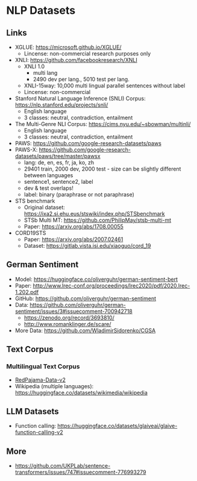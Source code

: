 # NLP Datasets

## Links

- XGLUE: <https://microsoft.github.io/XGLUE/>
  - Lincense: non-commercial research purposes only
- XNLI: <https://github.com/facebookresearch/XNLI>
  - XNLI 1.0
    - multi lang
    - 2490 dev per lang., 5010 test per lang.
  - XNLI-15way: 10,000 multi lingual parallel sentences without label
  - Lincense: non-commercial
- Stanford Natural Language Inference (SNLI) Corpus: <https://nlp.stanford.edu/projects/snli/>
  - English language
  - 3 classes: neutral, contradiction, entailment
- The Multi-Genre NLI Corpus: <https://cims.nyu.edu/~sbowman/multinli/>
  - English language
  - 3 classes: neutral, contradiction, entailment
- PAWS: <https://github.com/google-research-datasets/paws>
- PAWS-X: <https://github.com/google-research-datasets/paws/tree/master/pawsx>
  - lang: de, en, es, fr, ja, ko, zh
  - 29401 train, 2000 dev, 2000 test - size can be slightly different between languages
  - sentence1, sentence2, label
  - dev & test overlaps!
  - label: binary (paraphrase or not paraphrase)
- STS benchmark
  - Original dataset: <https://ixa2.si.ehu.eus/stswiki/index.php/STSbenchmark>
  - STSb Multi MT: <https://github.com/PhilipMay/stsb-multi-mt>
  - Paper: <https://arxiv.org/abs/1708.00055>
- CORD19STS
  - Paper: <https://arxiv.org/abs/2007.02461>
  - Dataset: <https://gitlab.vista.isi.edu/xiaoguo/cord_19>

## German Sentiment

- Model: <https://huggingface.co/oliverguhr/german-sentiment-bert>
- Paper: <http://www.lrec-conf.org/proceedings/lrec2020/pdf/2020.lrec-1.202.pdf>
- GitHub: <https://github.com/oliverguhr/german-sentiment>
- Data: <https://github.com/oliverguhr/german-sentiment/issues/3#issuecomment-700942718>
  - <https://zenodo.org/record/3693810/>
  - <http://www.romanklinger.de/scare/>
- More Data: <https://github.com/WladimirSidorenko/CGSA>

## Text Corpus

### Multilingual Text Corpus

- [RedPajama-Data-v2](https://www.together.ai/blog/redpajama-data-v2)
- Wikipedia (multiple languages): <https://huggingface.co/datasets/wikimedia/wikipedia>

## LLM Datasets

- Function calling: <https://huggingface.co/datasets/glaiveai/glaive-function-calling-v2>

## More

- <https://github.com/UKPLab/sentence-transformers/issues/747#issuecomment-776993279>
